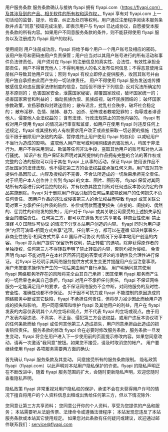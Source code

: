 用户服务条款
服务条款确认与接纳
flyapi 拥有 flyapi.com（https://flyapi.com）及其涉及到的产品、相关软件的所有权和运作权， flyapi 享有对 flyapi.com 上一切活动的监督、提示、检查、纠正及处罚等权利。用户通过注册程序阅读本服务条款并点击"同意"按钮完成注册，即表示用户与 flyapi 已达成协议，自愿接受本服务条款的所有内容。如果用户不同意服务条款的条件，则不能获得使用 flyapi 服务以及注册成为 flyapi 用户的权利。

使用规则
用户注册成功后，flyapi 将给予每个用户一个用户账号及相应的密码，该用户账号和密码由用户负责保管；用户应当对以其用户账号进行的所有活动和事件负法律责任。
用户须对在 flyapi 的注册信息的真实性、合法性、有效性承担全部责任，用户不得冒充他人；不得利用他人的名义发布任何信息；不得恶意使用注册帐户导致其他用户误认；否则 flyapi 有权立即停止提供服务，收回其账号并由用户独自承担由此而产生的一切法律责任。
用户不得使用 flyapi 服务发送或传播敏感信息和违反国家法律制度的信息，包括但不限于下列信息:
反对宪法所确定的基本原则的；
危害国家安全，泄露国家秘密，颠覆国家政权，破坏国家统一的；
损害国家荣誉和利益的；
煽动民族仇恨、民族歧视，破坏民族团结的；
破坏国家宗教政策，宣扬邪教和封建迷信的；
散布谣言，扰乱社会秩序，破坏社会稳定的；
散布淫秽、色情、赌博、暴力、凶杀、恐怖或者教唆犯罪的；
侮辱或者诽谤他人，侵害他人合法权益的；
含有法律、行政法规禁止的其他内容的。
flyapi 有权对用户使用 flyapi 的情况进行审查和监督，如用户在使用 flyapi 时违反任何上述规定，flyapi 或其授权的人有权要求用户改正或直接采取一切必要的措施（包括但不限于删除用户张贴的内容、暂停或终止用户使用 flyapi 的权利）以减轻用户不当行为造成的影响。
盗取他人用户账号或利用网络通讯骚扰他人，均属于非法行为。用户不得采用测试、欺骗等任何非法手段，盗取其他用户的账号和对他人进行骚扰。
知识产权
用户保证和声明对其所提供的作品拥有完整的合法的著作权或完整的合法的授权可以用于其在 flyapi 上从事的活动，保证 flyapi 使用该作品不违反国家的法律法规，也不侵犯第三方的合法权益或承担任何义务。用户应对其所提供作品因形式、内容及授权的不完善、不合法所造成的一切后果承担完全责任。
对于经用户本人创作并上传到 flyapi 的文本、图片、图形等， flyapi 保留对其网站所有内容进行实时监控的权利，并有权依其独立判断对任何违反本协议约定的作品实施删除。flyapi 对于删除用户作品引起的任何后果或导致用户的任何损失不负任何责任。
因用户作品的违法或侵害第三人的合法权益而导致 flyapi 或其关联公司对第三方承担任何性质的赔偿、补偿或罚款而遭受损失（直接的、间接的、偶然的、惩罚性的和继发的损失），用户对于 flyapi 或其关联公司蒙受的上述损失承担全面的赔偿责任。
任何第三方，都可以在遵循 知识共享署名-非商业性使用-禁止演绎 4.0 国际许可协议 的情况下分享本站用户创造的内容。
flyapi 同时为用户提供“内容可演绎-相同方式共享”选项。任何第三方，都可以在遵循 知识共享署名-非商业性使用-相同方式共享 4.0 国际许可协议 的情况下分享本站用户创造的内容。
flyapi 亦为用户提供“保留所有权利，禁止转载”的选项。除非获得原作者的单独授权，任何第三方不得转载申明了禁止转载的内容，否则均视为侵权。
免责声明
flyapi 不能对用户在本社区回答问题的答案或评论的准确性及合理性进行保证。
若flyapi 已经明示其网络服务提供方式发生变更并提醒用户应当注意事项，用户未按要求操作所产生的一切后果由用户自行承担。
用户明确同意其使用 flyapi 网络服务所存在的风险将完全由其自己承担；因其使用 flyapi 服务而产生的一切后果也由其自己承担，flyapi 对用户不承担任何责任。
flyapi 不保证网络服务一定能满足用户的要求，也不保证网络服务不会中断，对网络服务的及时性、安全性、准确性也都不作保证。
对于因不可抗力或 flyapi 不能控制的原因造成的网络服务中断或其它缺陷，flyapi 不承担任何责任，但将尽力减少因此而给用户造成的损失和影响。
用户同意保障和维护 flyapi 及其他用户的利益，用户在 flyapi 发表的内容仅表明其个人的立场和观点，并不代表 flyapi 的立场或观点。由于用户发表内容违法、不真实、不正当、侵犯第三方合法权益，或用户违反本协议项下的任何条款而给 flyapi 或任何其他第三人造成损失，用户同意承担由此造成的损害赔偿责任。
服务条款的修改
flyapi 会在必要时修改服务条款，服务条款一旦发生变动，flyapi 将会在用户进入下一步使用前的页面提示修改内容。如果您同意改动，请再一次激活"我同意"按钮。如果您不接受，请及时取消您的帐户。 用户要继续使用 flyapi 各项服务需要两方面的确认:

首先确认 flyapi 服务条款及其变动。
同意接受所有的服务条款限制。
隐私政策
flyapi（flyapi.com）以此声明对本站用户隐私保护的许诺。flyapi 的隐私声明正在不断改进中，随着 flyapi 服务范围的扩大，会随时更新隐私声明，欢迎您随时查看隐私声明。

隐私政策
flyapi 非常重视对用户隐私权的保护，承诺不会在未获得用户许可的情况下擅自将用户的个人资料信息出租或出售给任何第三方，但以下情况除外:

您同意让第三方共享资料；
您同意公开你的个人资料，享受为您提供的产品和服务；
本站需要听从法庭传票、法律命令或遵循法律程序；
本站发现您违反了本站服务条款或本站其它使用规定。
如果您对此条款有任何疑问或建议，欢迎通过邮件联系我们：service@flyapi.com